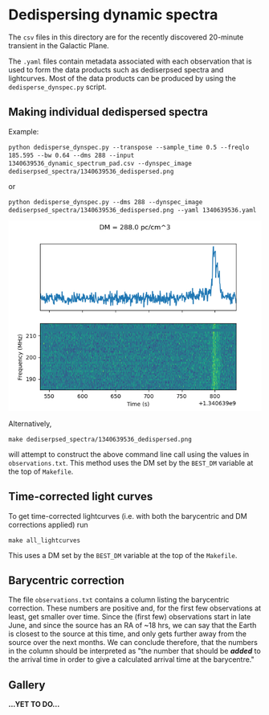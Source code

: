 # Dedispersing dynamic spectra

The `csv` files in this directory are for the recently discovered 20-minute transient in the Galactic Plane.

The `.yaml` files contain metadata associated with each observation that is used to form the data products such as dediserpsed spectra and lightcurves.
Most of the data products can be produced by using the `dedisperse_dynspec.py` script.

## Making individual dedispersed spectra

Example:
```
python dedisperse_dynspec.py --transpose --sample_time 0.5 --freqlo 185.595 --bw 0.64 --dms 288 --input 1340639536_dynamic_spectrum_pad.csv --dynspec_image dediserpsed_spectra/1340639536_dedispersed.png
```
or
```
python dedisperse_dynspec.py --dms 288 --dynspec_image dediserpsed_spectra/1340639536_dedispersed.png --yaml 1340639536.yaml
```
![1340639536 dedispersed spectrum](dedispersed_spectra/1340639536_dedispersed.png)

Alternatively,
```
make dediserpsed_spectra/1340639536_dedispersed.png
```
will attempt to construct the above command line call using the values in `observations.txt`.
This method uses the DM set by the `BEST_DM` variable at the top of `Makefile`.

## Time-corrected light curves

To get time-corrected lightcurves (i.e. with both the barycentric and DM corrections applied) run
```
make all_lightcurves
```
This uses a DM set by the `BEST_DM` variable at the top of the `Makefile`.

## Barycentric correction

The file `observations.txt` contains a column listing the barycentric correction.
These numbers are positive and, for the first few observations at least, get smaller over time.
Since the (first few) observations start in late June, and since the source has an RA of ~18 hrs, we can say that the Earth is closest to the source at this time, and only gets further away from the source over the next months.
We can conclude therefore, that the numbers in the column should be interpreted as "the number that should be ***added*** to the arrival time in order to give a calculated arrival time at the barycentre."

## Gallery

**...YET TO DO...**
